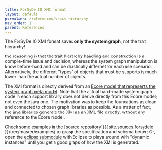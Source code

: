 ```yaml
---
title: ForSyDe IO XMI format
layout: default
permalink: /references/trait-hierarchy
nav_order: 1
parent: References
---
```


The ForSyDe IO XMI format saves **only the system graph**, not the trait hierarchy!

the reasoning is that the trait hierarchy handling and construction is a compile-time issue and decision,
whereas the system graph manipulation is know before-hand and can be drastically differnet for each
use scenario. Alternatively, the different "types" of objects that must be supports is much lower
than the actual number of objects.

The XMI format is directly derived from an [Ecore model that represents the system graph meta model]({{site.sources.forsydeio}}/tree/master/eclipse/system.graph.model/model).
Note that the actual hand-made system graph code in each support library does not derive directly
from this Ecore model; not even the java one. The motivation was to keep the foundations as clean
and connected to chosen graph libraries as possible. As a matter of fact, the java libraries generate
the XMI as an XML file directly, without any reference to the Ecore model.

Check some examples in the [source repository]({{ site.sources.forsydeio }}/tree/master/examples)
to grasp the specification and schema better; Or, open the [eclipse submodule]({{site.sources.forsydeio}}/tree/master/eclipse) with Eclipse
to playa around with "dynamic instances" until you get a good graps of how the XMI is generated.